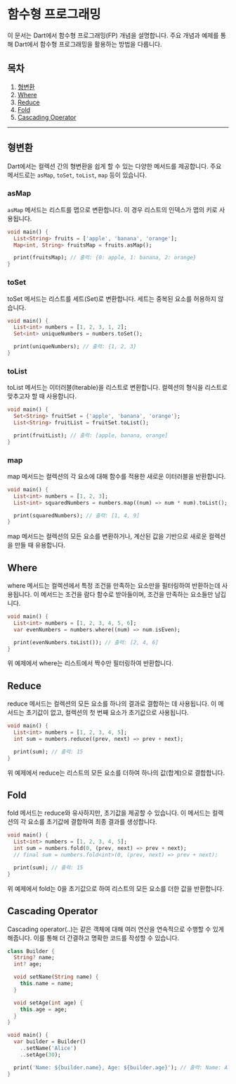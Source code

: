 # 함수형 프로그래밍

이 문서는 Dart에서 함수형 프로그래밍(FP) 개념을 설명합니다. 주요 개념과 예제를 통해 Dart에서 함수형 프로그래밍을 활용하는 방법을 다룹니다.

## 목차
1. [형변환](#형변환)
2. [Where](#where)
3. [Reduce](#reduce)
4. [Fold](#fold)
5. [Cascading Operator](#cascading-operator)

---

## 형변환

Dart에서는 컬렉션 간의 형변환을 쉽게 할 수 있는 다양한 메서드를 제공합니다. 주요 메서드로는 `asMap`, `toSet`, `toList`, `map` 등이 있습니다.

### asMap
`asMap` 메서드는 리스트를 맵으로 변환합니다. 이 경우 리스트의 인덱스가 맵의 키로 사용됩니다.

```dart
void main() {
  List<String> fruits = ['apple', 'banana', 'orange'];
  Map<int, String> fruitsMap = fruits.asMap();

  print(fruitsMap); // 출력: {0: apple, 1: banana, 2: orange}
}
```

### toSet

toSet 메서드는 리스트를 세트(Set)로 변환합니다. 세트는 중복된 요소를 허용하지 않습니다.

```dart
void main() {
  List<int> numbers = [1, 2, 3, 1, 2];
  Set<int> uniqueNumbers = numbers.toSet();

  print(uniqueNumbers); // 출력: {1, 2, 3}
}
```

### toList

toList 메서드는 이터러블(Iterable)을 리스트로 변환합니다. 컬렉션의 형식을 리스트로 맞추고자 할 때 사용합니다.

```dart
void main() {
  Set<String> fruitSet = {'apple', 'banana', 'orange'};
  List<String> fruitList = fruitSet.toList();

  print(fruitList); // 출력: [apple, banana, orange]
}
```

### map

map 메서드는 컬렉션의 각 요소에 대해 함수를 적용한 새로운 이터러블을 반환합니다.

```dart
void main() {
  List<int> numbers = [1, 2, 3];
  List<int> squaredNumbers = numbers.map((num) => num * num).toList();

  print(squaredNumbers); // 출력: [1, 4, 9]
}
```

map 메서드는 컬렉션의 모든 요소를 변환하거나, 계산된 값을 기반으로 새로운 컬렉션을 만들 때 유용합니다.

## Where

where 메서드는 컬렉션에서 특정 조건을 만족하는 요소만을 필터링하여 반환하는데 사용됩니다. 이 메서드는 조건을 람다 함수로 받아들이며, 조건을 만족하는 요소들만 남깁니다.

```dart
void main() {
  List<int> numbers = [1, 2, 3, 4, 5, 6];
  var evenNumbers = numbers.where((num) => num.isEven);

  print(evenNumbers.toList()); // 출력: [2, 4, 6]
}
```

위 예제에서 where는 리스트에서 짝수만 필터링하여 반환합니다.

## Reduce

reduce 메서드는 컬렉션의 모든 요소를 하나의 결과로 결합하는 데 사용됩니다. 이 메서드는 초기값이 없고, 컬렉션의 첫 번째 요소가 초기값으로 사용됩니다.

```dart
void main() {
  List<int> numbers = [1, 2, 3, 4, 5];
  int sum = numbers.reduce((prev, next) => prev + next);

  print(sum); // 출력: 15
}
```

위 예제에서 reduce는 리스트의 모든 요소를 더하여 하나의 값(합계)으로 결합합니다.

## Fold

fold 메서드는 reduce와 유사하지만, 초기값을 제공할 수 있습니다. 이 메서드는 컬렉션의 각 요소를 초기값에 결합하여 최종 결과를 생성합니다.

```dart
void main() {
  List<int> numbers = [1, 2, 3, 4, 5];
  int sum = numbers.fold(0, (prev, next) => prev + next);
  // final sum = numbers.fold<int>(0, (prev, next) => prev + next);

  print(sum); // 출력: 15
}
```

위 예제에서 fold는 0을 초기값으로 하여 리스트의 모든 요소를 더한 값을 반환합니다.

## Cascading Operator

Cascading operator(..)는 같은 객체에 대해 여러 연산을 연속적으로 수행할 수 있게 해줍니다. 이를 통해 더 간결하고 명확한 코드를 작성할 수 있습니다.

```dart
class Builder {
  String? name;
  int? age;

  void setName(String name) {
    this.name = name;
  }

  void setAge(int age) {
    this.age = age;
  }
}

void main() {
  var builder = Builder()
    ..setName('Alice')
    ..setAge(30);

  print('Name: ${builder.name}, Age: ${builder.age}'); // 출력: Name: Alice, Age: 30
}
```